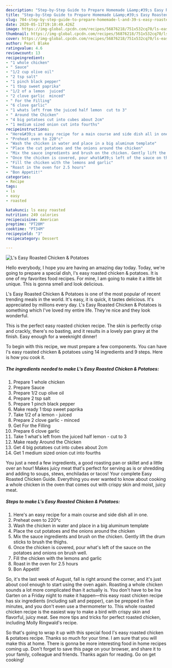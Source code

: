```yaml
---
description: "Step-by-Step Guide to Prepare Homemade L&amp;#39;s Easy Roasted Chicken &amp;amp; Potatoes"
title: "Step-by-Step Guide to Prepare Homemade L&amp;#39;s Easy Roasted Chicken &amp;amp; Potatoes"
slug: 704-step-by-step-guide-to-prepare-homemade-l-and-39-s-easy-roasted-chicken-and-amp-potatoes
date: 2020-05-11T19:10:49.426Z
image: https://img-global.cpcdn.com/recipes/56876218/751x532cq70/ls-easy-roasted-chicken-potatoes-recipe-main-photo.jpg
thumbnail: https://img-global.cpcdn.com/recipes/56876218/751x532cq70/ls-easy-roasted-chicken-potatoes-recipe-main-photo.jpg
cover: https://img-global.cpcdn.com/recipes/56876218/751x532cq70/ls-easy-roasted-chicken-potatoes-recipe-main-photo.jpg
author: Pearl Blake
ratingvalue: 4.6
reviewcount: 13
recipeingredient:
- "1 whole chicken"
- " Sauce"
- "1/2 cup olive oil"
- "2 tsp salt"
- "1 pinch black pepper"
- "1 tbsp sweet paprika"
- "1/2 of a lemon  juiced"
- "2 clove garlic  minced"
- " For the Filling"
- "6 clove garlic"
- "1 whats left from the juiced half lemon  cut to 3"
- " Around the Chicken"
- "4 big potatoes cut into cubes about 2cm"
- "1 medium sized onion cut into fourths"
recipeinstructions:
- "Here&#39;s an easy recipe for a main course and side dish all in one."
- "Preheat oven to 220°c"
- "Wash the chicken in water and place in a big aluminum template"
- "Place the cut potatoes and the onions around the chicken"
- "Mix the sauce ingredients and brush on the chicken. Gently lift the drum sticks to brush the thighs."
- "Once the chicken is covered, pour what&#39;s left of the sauce on the potatoes and onions on brush well."
- "Fill the chicken with the lemons and garlic"
- "Roast in the oven for 2.5 hours"
- "Bon Appetit!"
categories:
- Recipe
tags:
- ls
- easy
- roasted

katakunci: ls easy roasted 
nutrition: 249 calories
recipecuisine: American
preptime: "PT20M"
cooktime: "PT34M"
recipeyield: "3"
recipecategory: Dessert

---
```



![L&#39;s Easy Roasted Chicken &amp; Potatoes](https://img-global.cpcdn.com/recipes/56876218/751x532cq70/ls-easy-roasted-chicken-potatoes-recipe-main-photo.jpg)

Hello everybody, I hope you are having an amazing day today. Today, we're going to prepare a special dish, l&#39;s easy roasted chicken &amp; potatoes. It is one of my favorites food recipes. For mine, I am going to make it a little bit unique. This is gonna smell and look delicious.

L&#39;s Easy Roasted Chicken &amp; Potatoes is one of the most popular of recent trending meals in the world. It's easy, it is quick, it tastes delicious. It's appreciated by millions every day. L&#39;s Easy Roasted Chicken &amp; Potatoes is something which I've loved my entire life. They're nice and they look wonderful.

This is the perfect easy roasted chicken recipe. The skin is perfectly crisp and crackly, there&#39;s no basting, and it results in a lovely pan gravy at the finish. Easy enough for a weeknight dinner!


To begin with this recipe, we must prepare a few components. You can have l&#39;s easy roasted chicken &amp; potatoes using 14 ingredients and 9 steps. Here is how you cook it.

<!--inarticleads1-->

##### The ingredients needed to make L&#39;s Easy Roasted Chicken &amp; Potatoes:

1. Prepare 1 whole chicken
1. Prepare  Sauce
1. Prepare 1/2 cup olive oil
1. Prepare 2 tsp salt
1. Prepare 1 pinch black pepper
1. Make ready 1 tbsp sweet paprika
1. Take 1/2 of a lemon - juiced
1. Prepare 2 clove garlic - minced
1. Get  For the Filling
1. Prepare 6 clove garlic
1. Take 1 what&#39;s left from the juiced half lemon - cut to 3
1. Make ready  Around the Chicken
1. Get 4 big potatoes cut into cubes about 2cm
1. Get 1 medium sized onion cut into fourths


You just a need a few ingredients, a good roasting pan or skillet and a little over an hour! Makes juicy meat that&#39;s perfect for serving as is or shredding and adding to soups, stews, enchiladas or tacos! Your complete Easy Roasted Chicken Guide. Everything you ever wanted to know about cooking a whole chicken in the oven that comes out with crispy skin and moist, juicy meat. 

<!--inarticleads2-->

##### Steps to make L&#39;s Easy Roasted Chicken &amp; Potatoes:

1. Here&#39;s an easy recipe for a main course and side dish all in one.
1. Preheat oven to 220°c
1. Wash the chicken in water and place in a big aluminum template
1. Place the cut potatoes and the onions around the chicken
1. Mix the sauce ingredients and brush on the chicken. Gently lift the drum sticks to brush the thighs.
1. Once the chicken is covered, pour what&#39;s left of the sauce on the potatoes and onions on brush well.
1. Fill the chicken with the lemons and garlic
1. Roast in the oven for 2.5 hours
1. Bon Appetit!


So, it&#39;s the last week of August, fall is right around the corner, and it&#39;s just about cool enough to start using the oven again. Roasting a whole chicken sounds a lot more complicated than it actually is. You don&#39;t have to be Ina Garten on a Friday night to make it happen—this easy roast chicken recipe has six ingredients (including salt and pepper), can be prepped in five minutes, and you don&#39;t even use a thermometer to. This whole roasted chicken recipe is the easiest way to make a bird with crispy skin and flavorful, juicy meat. See more tips and tricks for perfect roasted chicken, including Molly Ringwald&#39;s recipe. 

So that's going to wrap it up with this special food l&#39;s easy roasted chicken &amp; potatoes recipe. Thanks so much for your time. I am sure that you will make this at home. There is gonna be more interesting food in home recipes coming up. Don't forget to save this page on your browser, and share it to your family, colleague and friends. Thanks again for reading. Go on get cooking!
